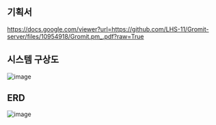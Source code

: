 ## 기획서 
https://docs.google.com/viewer?url=https://github.com/LHS-11/Gromit-server/files/10954918/Gromit.pm_.pdf?raw=True

## 시스템 구상도

![image](https://user-images.githubusercontent.com/77667212/224091705-41040fb6-2190-463a-88bb-4c32887c8080.png)

## ERD

![image](https://user-images.githubusercontent.com/77667212/224091864-381d033e-6280-4e0e-acfe-c443821e27e9.png)
